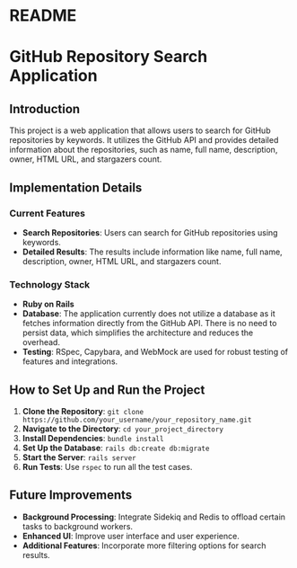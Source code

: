 # README

# GitHub Repository Search Application

## Introduction

This project is a web application that allows users to search for GitHub repositories by keywords. It utilizes the GitHub API and provides detailed information about the repositories, such as name, full name, description, owner, HTML URL, and stargazers count.

## Implementation Details

### Current Features

- **Search Repositories**: Users can search for GitHub repositories using keywords.
- **Detailed Results**: The results include information like name, full name, description, owner, HTML URL, and stargazers count.

### Technology Stack

- **Ruby on Rails**
- **Database**: The application currently does not utilize a database as it fetches information directly from the GitHub API. There is no need to persist data, which simplifies the architecture and reduces the overhead.
- **Testing**: RSpec, Capybara, and WebMock are used for robust testing of features and integrations.

## How to Set Up and Run the Project

1. **Clone the Repository**: `git clone https://github.com/your_username/your_repository_name.git`
2. **Navigate to the Directory**: `cd your_project_directory`
3. **Install Dependencies**: `bundle install`
4. **Set Up the Database**: `rails db:create db:migrate`
5. **Start the Server**: `rails server`
6. **Run Tests**: Use `rspec` to run all the test cases.

## Future Improvements

- **Background Processing**: Integrate Sidekiq and Redis to offload certain tasks to background workers.
- **Enhanced UI**: Improve user interface and user experience.
- **Additional Features**: Incorporate more filtering options for search results.
